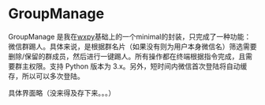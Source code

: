# GroupManage

GroupManage 是我在[wxpy](https://github.com/youfou/wxpy)基础上的一个minimal的封装，只完成了一种功能：微信群踢人。具体来说，是根据群名片（如果没有则为用户本身微信名）筛选需要删除/保留的群成员，然后进行一键踢人。所有操作都在终端根据指令完成，且需要群主权限。支持 Python 版本为 3.x。另外，短时间内微信首次登陆将自动缓存，所以可以多次登陆。

具体界面略（没来得及存下来。。。）